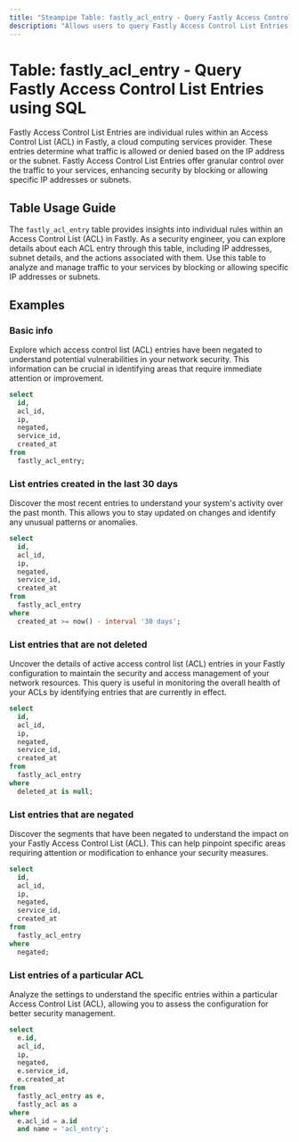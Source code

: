 ```yaml
---
title: "Steampipe Table: fastly_acl_entry - Query Fastly Access Control List Entries using SQL"
description: "Allows users to query Fastly Access Control List Entries, providing detailed information about each entry within an Access Control List (ACL)."
---
```


# Table: fastly_acl_entry - Query Fastly Access Control List Entries using SQL

Fastly Access Control List Entries are individual rules within an Access Control List (ACL) in Fastly, a cloud computing services provider. These entries determine what traffic is allowed or denied based on the IP address or the subnet. Fastly Access Control List Entries offer granular control over the traffic to your services, enhancing security by blocking or allowing specific IP addresses or subnets.

## Table Usage Guide

The `fastly_acl_entry` table provides insights into individual rules within an Access Control List (ACL) in Fastly. As a security engineer, you can explore details about each ACL entry through this table, including IP addresses, subnet details, and the actions associated with them. Use this table to analyze and manage traffic to your services by blocking or allowing specific IP addresses or subnets.

## Examples

### Basic info
Explore which access control list (ACL) entries have been negated to understand potential vulnerabilities in your network security. This information can be crucial in identifying areas that require immediate attention or improvement.

```sql
select
  id,
  acl_id,
  ip,
  negated,
  service_id,
  created_at
from
  fastly_acl_entry;
```

### List entries created in the last 30 days
Discover the most recent entries to understand your system's activity over the past month. This allows you to stay updated on changes and identify any unusual patterns or anomalies.

```sql
select
  id,
  acl_id,
  ip,
  negated,
  service_id,
  created_at
from
  fastly_acl_entry
where
  created_at >= now() - interval '30 days';
```

### List entries that are not deleted
Uncover the details of active access control list (ACL) entries in your Fastly configuration to maintain the security and access management of your network resources. This query is useful in monitoring the overall health of your ACLs by identifying entries that are currently in effect.

```sql
select
  id,
  acl_id,
  ip,
  negated,
  service_id,
  created_at
from
  fastly_acl_entry
where
  deleted_at is null;
```

### List entries that are negated
Discover the segments that have been negated to understand the impact on your Fastly Access Control List (ACL). This can help pinpoint specific areas requiring attention or modification to enhance your security measures.

```sql
select
  id,
  acl_id,
  ip,
  negated,
  service_id,
  created_at
from
  fastly_acl_entry
where
  negated;
```

### List entries of a particular ACL
Analyze the settings to understand the specific entries within a particular Access Control List (ACL), allowing you to assess the configuration for better security management.

```sql
select
  e.id,
  acl_id,
  ip,
  negated,
  e.service_id,
  e.created_at
from
  fastly_acl_entry as e,
  fastly_acl as a
where
  e.acl_id = a.id
  and name = 'acl_entry';
```